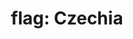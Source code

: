 ---
layout: flags
title: "flag: Czechia"
emoji: flag_czechia
permalink: 🇨🇿.html
image: assets/img/3moji/flag_czechia.png
---
